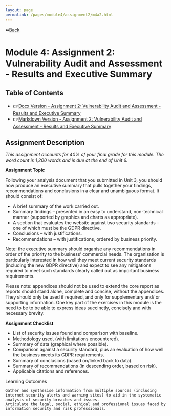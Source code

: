 ```yaml
---
layout: page
permalink: /pages/module4/assignment2/m4a2.html
---
```


⬅️[Back](/pages/module4.html)

# Module 4: Assignment 2: Vulnerability Audit and Assessment - Results and Executive Summary

## Table of Contents

- 👉[Docx Version - Assignment 2: Vulnerability Audit and Assessment - Results and Executive Summary](/pages/module4/assignment1/TW_Copperplate_ExecutiveSummary_M4A2.docx)
- 👉[Markdown Version - Assignment 2: Vulnerability Audit and Assessment - Results and Executive Summary](/pages/module4/assignment1/tw-copperplate-executivesummary-m4a2.html)

## Assignment Description

*This assignment accounts for 40% of your final grade for this module. The word count is 1,200 words and is due at the end of Unit 6.*

**Assignment Topic**

Following your analysis document that you submitted in Unit 3, you should now produce an executive summary that pulls together your findings, recommendations and conclusions in a clear and unambiguous format. It should consist of:

- A brief summary of the work carried out.
- Summary findings – presented in an easy to understand, non-technical manner (supported by graphics and charts as appropriate).
- A section that evaluates the website against two security standards – one of which must be the GDPR directive.
- Conclusions – with justifications.
- Recommendations – with justifications, ordered by business priority.

Note: the executive summary should organise any recommendations in order of the priority to the business’ commercial needs. The organisation is particularly interested in how well they meet current security standards (including the new GDPR directive) and expect to see any mitigations required to meet such standards clearly called out as important business requirements.

Please note: appendices should not be used to extend the core report as reports should stand alone, complete and concise, without the appendices. They should only be used if required, and only for supplementary and/ or supporting information. One key part of the exercises in this module is the need to be to be able to express ideas succinctly, concisely and with necessary brevity.

**Assignment Checklist**

- List of security issues found and comparison with baseline.
- Methodology used, (with limitations encountered).
- Summary of data (graphical where possible).
- Comparison against a security standard, plus an evaluation of how well the business meets its GDPR requirements.
- Summary of conclusions (based on/linked back to data).
- Summary of recommendations (in descending order, based on risk).
- Applicable citations and references.

Learning Outcomes

    Gather and synthesise information from multiple sources (including internet security alerts and warning sites) to aid in the systematic analysis of security breaches and issues.
    Articulate the legal, social, ethical and professional issues faced by information security and risk professionals.

